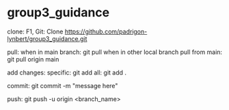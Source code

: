 # group3_guidance

clone:
  F1,
  Git: Clone
  https://github.com/padrigon-lynbert/group3_guidance.git

pull:
  when in main branch: git pull
  when in other local branch pull from main: git pull origin main

add changes:
  specific: git add <specific file>
  all: git add .

commit:
  git commit -m "message here"
  
push:
  git push -u origin <branch_name>
  
